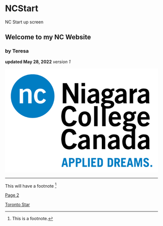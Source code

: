 # NCStart
NC Start up screen

## Welcome to my NC Website
### by Teresa

**updated May 28, 2022**
*version 1*

![NC Logo](NCLogo.png)



---

This will have a footnote [^1]


[^1]: This is a footnote.

[Page 2](page2.md)

[Toronto Star](https://www.thestar.com) 

